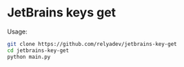 # JetBrains keys get
Usage:
```bash
git clone https://github.com/relyadev/jetbrains-key-get
cd jetbrains-key-get
python main.py

